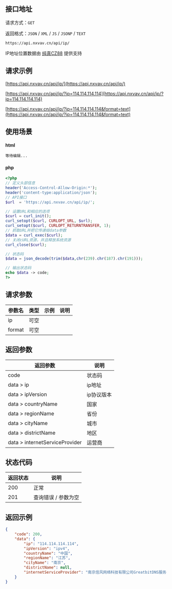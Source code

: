 ## 接口地址

请求方式：`GET`

返回格式：`JSON` / `XML` / `JS` / `JSONP` / `TEXT`

```API
https://api.nxvav.cn/api/ip/
```

IP地址位置数据由 <a href="https://www.cz88.net" target="_blank">纯真CZ88</a> 提供支持

## 请求示例

[https://api.nxvav.cn/api/ip/](https://api.nxvav.cn/api/ip/)

[https://api.nxvav.cn/api/ip/?ip=114.114.114.114](https://api.nxvav.cn/api/ip/?ip=114.114.114.114)

[https://api.nxvav.cn/api/ip/?ip=114.114.114.114&format=text](https://api.nxvav.cn/api/ip/?ip=114.114.114.114&format=text)

## 使用场景

<!-- tabs:start -->

#### **html**

```html
等待编辑...
```

#### **php**

```php
<?php
// 定义头部信息
header('Access-Control-Allow-Origin:*');
header('content-type:application/json');
// API接口
$url  = 'https://api.nxvav.cn/api/ip/';

// 设置URL和相应的选项
$curl = curl_init();
curl_setopt($curl, CURLOPT_URL, $url);
curl_setopt($curl, CURLOPT_RETURNTRANSFER, 1);
// 抓取URL并把它传递给data参数
$data = curl_exec($curl);
// 关闭cURL资源，并且释放系统资源
curl_close($curl);

// 状态码
$data = json_decode(trim($data,chr(239).chr(187).chr(191)));

// 输出状态码
echo $data -> code;
?>
```

<!-- tabs:end -->

## 请求参数

| 参数名 | 类型 | 示例 | 说明 |
| ------ | ---- | ---- | ---- |
| ip | 可空 |  |  |
| format | 可空 |  |  |

## 返回参数

| 返回参数 | 说明 |
| -------- | ---- |
| code | 状态码 |
| data > ip | ip地址 |
| data > ipVersion | ip协议版本 |
| data > countryName | 国家 |
| data > regionName | 省份 |
| data > cityName | 城市 |
| data > districtName | 地区 |
| data > internetServiceProvider | 运营商

## 状态代码

| 返回状态 | 说明 |
| -------- | ---- |
| 200 | 正常 |
| 201 | 查询错误 / 参数为空 |

## 返回示例

```json
{
    "code": 200,
    "data": {
        "ip": "114.114.114.114",
        "ipVersion": "ipv4",
        "countryName": "中国",
        "regionName": "江苏",
        "cityName": "南京",
        "districtName": null,
        "internetServiceProvider": "南京信风网络科技有限公司GreatbitDNS服务器"
    }
}
```
